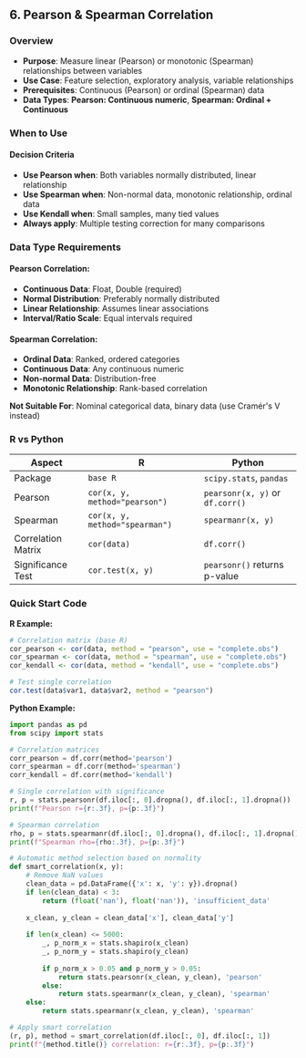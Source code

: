 ## **6. Pearson & Spearman Correlation**

### Overview
- **Purpose**: Measure linear (Pearson) or monotonic (Spearman) relationships between variables
- **Use Case**: Feature selection, exploratory analysis, variable relationships
- **Prerequisites**: Continuous (Pearson) or ordinal (Spearman) data
- **Data Types**: **Pearson: Continuous numeric**, **Spearman: Ordinal + Continuous**

### When to Use
#### Decision Criteria
- **Use Pearson when**: Both variables normally distributed, linear relationship
- **Use Spearman when**: Non-normal data, monotonic relationship, ordinal data
- **Use Kendall when**: Small samples, many tied values
- **Always apply**: Multiple testing correction for many comparisons

### Data Type Requirements

#### Pearson Correlation:
- **Continuous Data**: Float, Double (required)
- **Normal Distribution**: Preferably normally distributed
- **Linear Relationship**: Assumes linear associations
- **Interval/Ratio Scale**: Equal intervals required

#### Spearman Correlation:
- **Ordinal Data**: Ranked, ordered categories
- **Continuous Data**: Any continuous numeric
- **Non-normal Data**: Distribution-free
- **Monotonic Relationship**: Rank-based correlation

**Not Suitable For**: Nominal categorical data, binary data (use Cramér's V instead)

### R vs Python 

| Aspect | R | Python |
|--------|---|--------|
| Package | `base R` | `scipy.stats`, `pandas` |
| Pearson | `cor(x, y, method="pearson")` | `pearsonr(x, y)` or `df.corr()` |
| Spearman | `cor(x, y, method="spearman")` | `spearmanr(x, y)` |
| Correlation Matrix | `cor(data)` | `df.corr()` |
| Significance Test | `cor.test(x, y)` | `pearsonr()` returns p-value |

### Quick Start Code

**R Example:**
```r
# Correlation matrix (base R)
cor_pearson <- cor(data, method = "pearson", use = "complete.obs")
cor_spearman <- cor(data, method = "spearman", use = "complete.obs")
cor_kendall <- cor(data, method = "kendall", use = "complete.obs")

# Test single correlation
cor.test(data$var1, data$var2, method = "pearson")
```

**Python Example:**
```python
import pandas as pd
from scipy import stats

# Correlation matrices
corr_pearson = df.corr(method='pearson')
corr_spearman = df.corr(method='spearman')
corr_kendall = df.corr(method='kendall')

# Single correlation with significance
r, p = stats.pearsonr(df.iloc[:, 0].dropna(), df.iloc[:, 1].dropna())
print(f"Pearson r={r:.3f}, p={p:.3f}")

# Spearman correlation
rho, p = stats.spearmanr(df.iloc[:, 0].dropna(), df.iloc[:, 1].dropna())
print(f"Spearman rho={rho:.3f}, p={p:.3f}")

# Automatic method selection based on normality
def smart_correlation(x, y):
    # Remove NaN values
    clean_data = pd.DataFrame({'x': x, 'y': y}).dropna()
    if len(clean_data) < 3:
        return (float('nan'), float('nan')), 'insufficient_data'
    
    x_clean, y_clean = clean_data['x'], clean_data['y']
    
    if len(x_clean) <= 5000:
        _, p_norm_x = stats.shapiro(x_clean)
        _, p_norm_y = stats.shapiro(y_clean)
        
        if p_norm_x > 0.05 and p_norm_y > 0.05:
            return stats.pearsonr(x_clean, y_clean), 'pearson'
        else:
            return stats.spearmanr(x_clean, y_clean), 'spearman'
    else:
        return stats.spearmanr(x_clean, y_clean), 'spearman'

# Apply smart correlation
(r, p), method = smart_correlation(df.iloc[:, 0], df.iloc[:, 1])
print(f"{method.title()} correlation: r={r:.3f}, p={p:.3f}")
```
